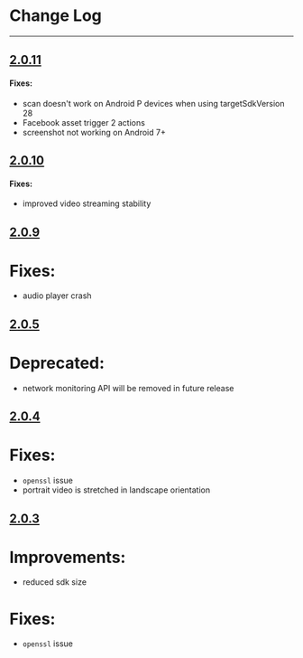 # Change Log

---

## [2.0.11](https://github.com/bear2b/bear_sdk_demo_android/releases/tag/2.0.11)

#### Fixes:
* scan doesn't work on Android P devices when using targetSdkVersion 28
* Facebook asset trigger 2 actions
* screenshot not working on Android 7+

## [2.0.10](https://github.com/bear2b/bear_sdk_demo_android/releases/tag/2.0.10)

#### Fixes:
* improved video streaming stability

## [2.0.9](https://github.com/bear2b/bear_sdk_demo_android/releases/tag/2.0.9)

# Fixes:
* audio player crash

## [2.0.5](https://github.com/bear2b/bear_sdk_demo_android/releases/tag/2.0.5)

# Deprecated:
* network monitoring API will be removed in future release

## [2.0.4](https://github.com/bear2b/bear_sdk_demo_android/releases/tag/2.0.4)

# Fixes:
* `openssl` issue
* portrait video is stretched in landscape orientation

## [2.0.3](https://github.com/bear2b/bear_sdk_demo_android/releases/tag/2.0.3)

# Improvements:
* reduced sdk size
# Fixes:
* `openssl` issue
